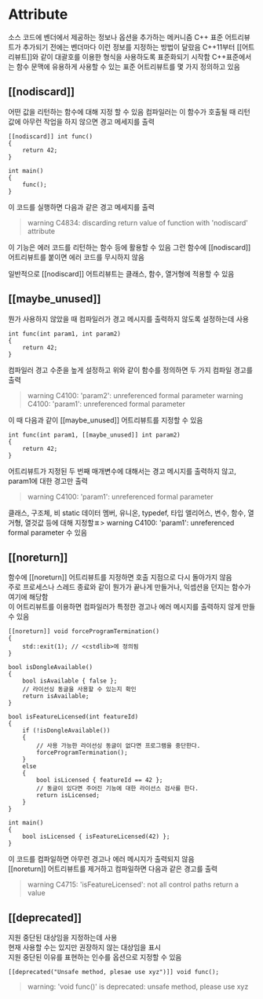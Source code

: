 # Attribute

소스 코드에 벤더에서 제공하는 정보나 옵션을 추가하는 메커니즘
C++ 표준 어트리뷰트가 추가되기 전에는 벤더마다 이런 정보를 지정하는 방법이 달랐음
C++11부터 [[어트리뷰트]]와 같이 대괄호를 이용한 형식을 사용하도록 표준화되기 시작함
C++표준에서는 함수 문맥에 유용하게 사용할 수 있는 표준 어트리뷰트를 몇 가지 정의하고 있음

## [[nodiscard]]

어떤 값을 리턴하는 함수에 대해 지정 할 수 있음
컴파일러는 이 함수가 호출될 때 리턴값에 아무런 작업을 하지 않으면 경고 메세지를 출력

    [[nodiscard]] int func()
    {
        return 42;
    }

    int main()
    {
        func();
    }

이 코드를 실행하면 다음과 같은 경고 메세지를 출력

> warning C4834: discarding return value of function with 'nodiscard' attribute

이 기능은 에러 코드를 리턴하는 함수 등에 활용할 수 있음
그런 함수에 [[nodiscard]] 어트리뷰트를 붙이면 에러 코드를 무시하지 않음

일반적으로 [[nodiscard]] 어트리뷰트는 클래스, 함수, 열거형에 적용할 수 있음

## [[maybe_unused]]

뭔가 사용하지 않았을 때 컴파일러가 경고 메시지를 출력하지 않도록 설정하는데 사용

    int func(int param1, int param2)
    {
        return 42;
    }

컴파일러 경고 수준을 높게 설정하고 위와 같이 함수를 정의하면 두 가지 컴파일 경고를 출력

> warning C4100: 'param2': unreferenced formal parameter
> warning C4100: 'param1': unreferenced formal parameter

이 때 다음과 같이 [[maybe_unused]] 어트리뷰트를 지정할 수 있음

    int func(int param1, [[maybe_unused]] int param2)
    {
        return 42;
    }

어트리뷰트가 지정된 두 번째 매개변수에 대해서는 경고 메시지를 출력하지 않고, param1에 대한 경고만 출력
> warning C4100: 'param1': unreferenced formal parameter

클래스, 구조체, 비 static 데이터 멤버, 유니온, typedef, 타입 앨리어스, 변수, 함수, 열거형, 열것값 등에 대해 지정할ㅍ> warning C4100: 'param1': unreferenced formal parameter 수 있음

## [[noreturn]]

함수에 [[noreturn]] 어트리뷰트를 지정하면 호출 지점으로 다시 돌아가지 않음  
주로 프로세스나 스레드 종료와 같이 뭔가가 끝나게 만들거나, 익셉션을 던지는 함수가 여기에 해당함     
이 어트리뷰트를 이용하면 컴파일러가 특정한 경고나 에러 메시지를 출력하지 않게 만들 수 있음

    [[noreturn]] void forceProgramTermination()
    {
        std::exit(1); // <cstdlib>에 정의됨
    }

    bool isDongleAvailable()
    {
        bool isAvailable { false };
        // 라이선싱 동글을 사용할 수 있는지 확인
        return isAvailable;
    }

    bool isFeatureLicensed(int featureId)
    {
        if (!isDongleAvailable())
        {
            // 사용 가능한 라이선싱 동글이 없다면 프로그램을 중단한다.
            forceProgramTermination();
        }
        else
        {
            bool isLicensed { featureId == 42 };
            // 동글이 있다면 주어진 기능에 대한 라이선스 검사를 한다.
            return isLicensed;
        }
    }

    int main()
    {
        bool isLicensed { isFeatureLicensed(42) };
    }

이 코드를 컴파일하면 아무런 경고나 에러 메시지가 출력되지 않음  
[[noreturn]] 어트리뷰트를 제거하고 컴파일하면 다음과 같은 경고를 출력
> warning C4715: 'isFeatureLicensed': not all control paths return a value

## [[deprecated]]

지원 중단된 대상임을 지정하는데 사용    
현재 사용할 수는 있지만 권장하지 않는 대상임을 표시     
지원 중단된 이유를 표현하는 인수를 옵션으로 지정할 수 있음  

    [[deprecated("Unsafe method, plesae use xyz")]] void func();

> warning: 'void func()' is deprecated: unsafe method, please use xyz